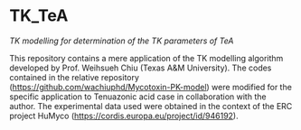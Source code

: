 # TK_TeA
_TK modelling for determination of the TK parameters of TeA_

This repository contains a mere application of the TK modelling algorithm developed by Prof. Weihsueh Chiu (Texas A&M University). The codes contained in the relative repository (https://github.com/wachiuphd/Mycotoxin-PK-model) were modified for the specific application to Tenuazonic acid case in collaboration with the author.
The experimental data used were obtained in the context of the ERC project HuMyco (https://cordis.europa.eu/project/id/946192). 
